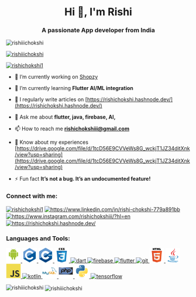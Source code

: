 <h1 align="center">Hi 👋, I'm Rishi</h1>
<h3 align="center">A passionate App developer from India</h3>

<p align="left"> <img src="https://komarev.com/ghpvc/?username=rishiiichokshi&label=Profile%20views&color=0e75b6&style=flat" alt="rishiiichokshi" /> </p>

<p align="left"> <a href="https://github.com/ryo-ma/github-profile-trophy"><img src="https://github-profile-trophy.vercel.app/?username=rishiiichokshi" alt="rishiiichokshi" /></a> </p>

<p align="left"> <a href="https://twitter.com/rishichokshi1" target="blank"><img src="https://img.shields.io/twitter/follow/rishichokshi1?logo=twitter&style=for-the-badge" alt="rishichokshi1" /></a> </p>

- 🔭 I’m currently working on [Shopzy](https://github.com/Rishiiichokshi/Shopzy)

- 🌱 I’m currently learning **Flutter AI/ML integration**

- 📝 I regularly write articles on [https://rishichokshi.hashnode.dev/](https://rishichokshi.hashnode.dev/)

- 💬 Ask me about **flutter, java, firebase, AI,**

- 📫 How to reach me **rishichokshiii@gmail.com**

- 📄 Know about my experiences [https://drive.google.com/file/d/1tcD56E9CVVeWs8G_wckjT1JZ34ditXnk/view?usp=sharing](https://drive.google.com/file/d/1tcD56E9CVVeWs8G_wckjT1JZ34ditXnk/view?usp=sharing)

- ⚡ Fun fact **It’s not a bug. It’s an undocumented feature!**

<h3 align="left">Connect with me:</h3>
<p align="left">
<a href="https://twitter.com/rishichokshi1" target="blank"><img align="center" src="https://raw.githubusercontent.com/rahuldkjain/github-profile-readme-generator/master/src/images/icons/Social/twitter.svg" alt="rishichokshi1" height="30" width="40" /></a>
<a href="https://linkedin.com/in/https://www.linkedin.com/in/rishi-chokshi-779a891bb" target="blank"><img align="center" src="https://raw.githubusercontent.com/rahuldkjain/github-profile-readme-generator/master/src/images/icons/Social/linked-in-alt.svg" alt="https://www.linkedin.com/in/rishi-chokshi-779a891bb" height="30" width="40" /></a>
<a href="https://instagram.com/https://www.instagram.com/rishichokshiii/?hl=en" target="blank"><img align="center" src="https://raw.githubusercontent.com/rahuldkjain/github-profile-readme-generator/master/src/images/icons/Social/instagram.svg" alt="https://www.instagram.com/rishichokshiii/?hl=en" height="30" width="40" /></a>
<a href="https://hashnode.com/https://rishichokshi.hashnode.dev/" target="blank"><img align="center" src="https://raw.githubusercontent.com/rahuldkjain/github-profile-readme-generator/master/src/images/icons/Social/hashnode.svg" alt="https://rishichokshi.hashnode.dev/" height="30" width="40" /></a>
</p>

<h3 align="left">Languages and Tools:</h3>
<p align="left"> <a href="https://developer.android.com" target="_blank" rel="noreferrer"> <img src="https://raw.githubusercontent.com/devicons/devicon/master/icons/android/android-original-wordmark.svg" alt="android" width="40" height="40"/> </a> <a href="https://www.cprogramming.com/" target="_blank" rel="noreferrer"> <img src="https://raw.githubusercontent.com/devicons/devicon/master/icons/c/c-original.svg" alt="c" width="40" height="40"/> </a> <a href="https://www.w3schools.com/cpp/" target="_blank" rel="noreferrer"> <img src="https://raw.githubusercontent.com/devicons/devicon/master/icons/cplusplus/cplusplus-original.svg" alt="cplusplus" width="40" height="40"/> </a> <a href="https://www.w3schools.com/css/" target="_blank" rel="noreferrer"> <img src="https://raw.githubusercontent.com/devicons/devicon/master/icons/css3/css3-original-wordmark.svg" alt="css3" width="40" height="40"/> </a> <a href="https://dart.dev" target="_blank" rel="noreferrer"> <img src="https://www.vectorlogo.zone/logos/dartlang/dartlang-icon.svg" alt="dart" width="40" height="40"/> </a> <a href="https://firebase.google.com/" target="_blank" rel="noreferrer"> <img src="https://www.vectorlogo.zone/logos/firebase/firebase-icon.svg" alt="firebase" width="40" height="40"/> </a> <a href="https://flutter.dev" target="_blank" rel="noreferrer"> <img src="https://www.vectorlogo.zone/logos/flutterio/flutterio-icon.svg" alt="flutter" width="40" height="40"/> </a> <a href="https://git-scm.com/" target="_blank" rel="noreferrer"> <img src="https://www.vectorlogo.zone/logos/git-scm/git-scm-icon.svg" alt="git" width="40" height="40"/> </a> <a href="https://www.w3.org/html/" target="_blank" rel="noreferrer"> <img src="https://raw.githubusercontent.com/devicons/devicon/master/icons/html5/html5-original-wordmark.svg" alt="html5" width="40" height="40"/> </a> <a href="https://www.java.com" target="_blank" rel="noreferrer"> <img src="https://raw.githubusercontent.com/devicons/devicon/master/icons/java/java-original.svg" alt="java" width="40" height="40"/> </a> <a href="https://developer.mozilla.org/en-US/docs/Web/JavaScript" target="_blank" rel="noreferrer"> <img src="https://raw.githubusercontent.com/devicons/devicon/master/icons/javascript/javascript-original.svg" alt="javascript" width="40" height="40"/> </a> <a href="https://kotlinlang.org" target="_blank" rel="noreferrer"> <img src="https://www.vectorlogo.zone/logos/kotlinlang/kotlinlang-icon.svg" alt="kotlin" width="40" height="40"/> </a> <a href="https://www.mysql.com/" target="_blank" rel="noreferrer"> <img src="https://raw.githubusercontent.com/devicons/devicon/master/icons/mysql/mysql-original-wordmark.svg" alt="mysql" width="40" height="40"/> </a> <a href="https://www.php.net" target="_blank" rel="noreferrer"> <img src="https://raw.githubusercontent.com/devicons/devicon/master/icons/php/php-original.svg" alt="php" width="40" height="40"/> </a> <a href="https://www.python.org" target="_blank" rel="noreferrer"> <img src="https://raw.githubusercontent.com/devicons/devicon/master/icons/python/python-original.svg" alt="python" width="40" height="40"/> </a> <a href="https://www.tensorflow.org" target="_blank" rel="noreferrer"> <img src="https://www.vectorlogo.zone/logos/tensorflow/tensorflow-icon.svg" alt="tensorflow" width="40" height="40"/> </a> </p>

<p><img align="left" src="https://github-readme-stats.vercel.app/api/top-langs?username=rishiiichokshi&show_icons=true&locale=en&layout=compact" alt="rishiiichokshi" /></p>

<p>&nbsp;<img align="center" src="https://github-readme-stats.vercel.app/api?username=rishiiichokshi&show_icons=true&locale=en" alt="rishiiichokshi" /></p>

